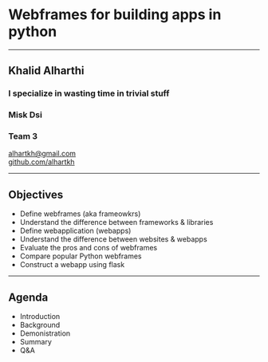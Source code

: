 # Webframes for building apps in python 

---

## Khalid Alharthi

### I specialize in wasting time in trivial stuff
### Misk Dsi
### Team 3

<!-- .slide: style="text-align: left;"> -->
<i class="fas fa-envelope"></i>  alhartkh@gmail.com<br>
<i class="fab fa-github"></i><a href="https://github.com/alhartkh">  github.com/alhartkh</a>

---

## Objectives
<!-- .slide: style="text-align: left;"> -->
* Define webframes (aka frameowkrs)
* Understand the difference between frameworks & libraries
* Define webapplication (webapps)
* Understand the difference between websites & webapps
* Evaluate the pros and cons of webframes
* Compare popular Python webframes 
* Construct a webapp using flask 

---

## Agenda
<!-- .slide: style="text-align: left;"> -->
- Introduction<br>
- Background<br>
- Demonistration<br>
- Summary<br>
- Q&A<br>
